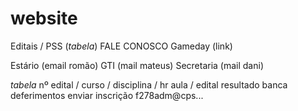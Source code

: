 # website

Editais / PSS (*tabela*)
FALE CONOSCO
Gameday (link)

Estário (email romão)
GTI (mail mateus)
Secretaria (mail dani)

*tabela*
nº edital / curso / disciplina / hr aula / edital resultado banca deferimentos
enviar inscrição f278adm@cps...  